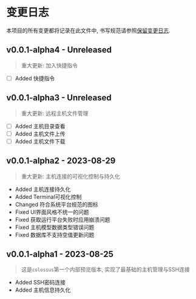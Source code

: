 # 变更日志

本项目的所有变更都将记录在此文件中, 书写规范请参照[保留变更日志](https://keepachangelog.com/zh-CN/1.0.0/).

## v0.0.1-alpha4 - Unreleased

> 重大更新: 加入快捷指令

* [ ] Added 快捷指令

## v0.0.1-alpha3 - Unreleased

> 重大更新: 远程主机文件管理

* [ ] Added 主机目录查看
* [ ] Added 主机文件上传
* [ ] Added 主机文件下载

## v0.0.1-alpha2 - 2023-08-29

> 重大更新: 主机连接的可视化控制与持久化

* Added 主机连接持久化
* Added Terminal可视化控制
* Changed 符合系统平台规范的图标
* Fixed UI界面风格不统一的问题
* Fixed 获取运行平台失败时应用崩溃问题
* Fixed 主机模型数据类型错误问题
* Fixed 数据库不支持空值更新问题

## v0.0.1-alpha1 - 2023-08-25

> 这是`colossus`第一个内部预览版本, 实现了最基础的主机管理与SSH连接

* Added SSH密码连接
* Added 主机信息持久化
